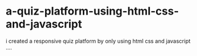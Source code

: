 # a-quiz-platform-using-html-css-and-javascript
i created a responsive quiz platform by only using html css and javascript .... 
